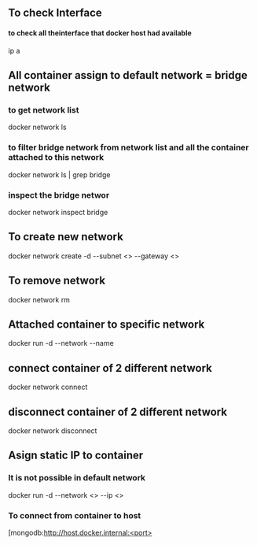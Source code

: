 ## To check Interface
#### to check all theinterface that docker host had available
ip a  

## All container assign to default network = bridge network
### to get network list
docker network ls                             

### to filter bridge network from network list and all the container attached to this network
docker network ls | grep bridge               

### inspect the bridge networ
docker network inspect bridge                 

## To create new network
docker network create -d <bridge> --subnet <> --gateway <> <new-network-name>

## To remove network
docker network rm <network-name>

## Attached container to specific network
docker run -d --network <networ-name> --name <container-name> <image-name>

## connect container of 2 different network
docker network connect <network-1-name> <network-2-container>

## disconnect container of 2 different network
docker network disconnect <network-1-name> <network-2-container>

## Asign static IP to container
### It is not possible in default network
docker run -d --network <> --ip <> <image-name>


### To connect from container to host
[mongodb:http://host.docker.internal:<port>